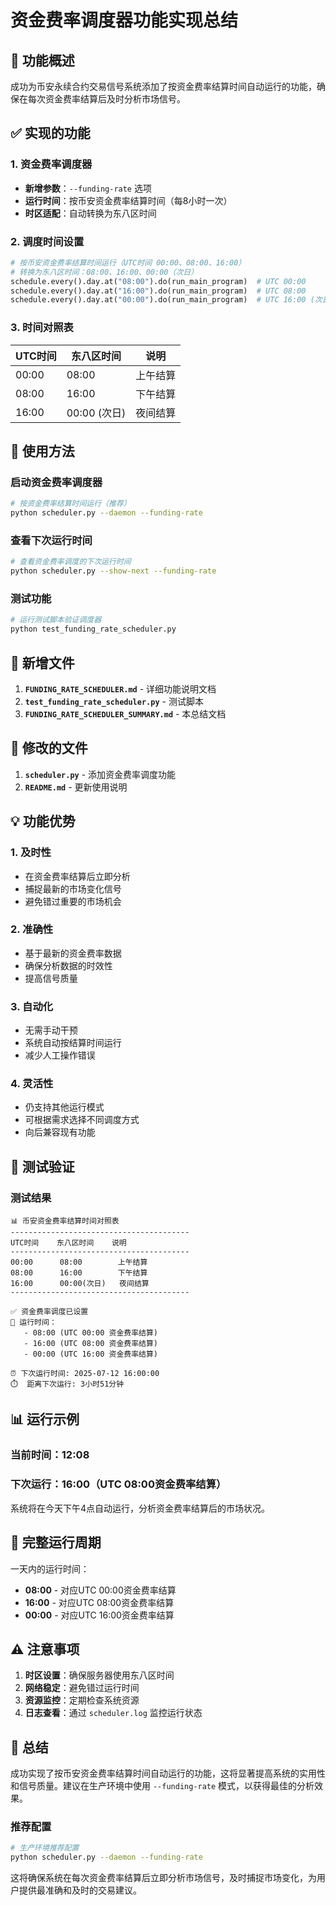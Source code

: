 # 资金费率调度器功能实现总结

## 🎯 功能概述

成功为币安永续合约交易信号系统添加了按资金费率结算时间自动运行的功能，确保在每次资金费率结算后及时分析市场信号。

## ✅ 实现的功能

### 1. 资金费率调度器
- **新增参数**：`--funding-rate` 选项
- **运行时间**：按币安资金费率结算时间（每8小时一次）
- **时区适配**：自动转换为东八区时间

### 2. 调度时间设置
```python
# 按币安资金费率结算时间运行（UTC时间 00:00、08:00、16:00）
# 转换为东八区时间：08:00、16:00、00:00（次日）
schedule.every().day.at("08:00").do(run_main_program)  # UTC 00:00
schedule.every().day.at("16:00").do(run_main_program)  # UTC 08:00
schedule.every().day.at("00:00").do(run_main_program)  # UTC 16:00 (次日)
```

### 3. 时间对照表
| UTC时间 | 东八区时间 | 说明 |
|---------|------------|------|
| 00:00 | 08:00 | 上午结算 |
| 08:00 | 16:00 | 下午结算 |
| 16:00 | 00:00 (次日) | 夜间结算 |

## 🚀 使用方法

### 启动资金费率调度器
```bash
# 按资金费率结算时间运行（推荐）
python scheduler.py --daemon --funding-rate
```

### 查看下次运行时间
```bash
# 查看资金费率调度的下次运行时间
python scheduler.py --show-next --funding-rate
```

### 测试功能
```bash
# 运行测试脚本验证调度器
python test_funding_rate_scheduler.py
```

## 📁 新增文件

1. **`FUNDING_RATE_SCHEDULER.md`** - 详细功能说明文档
2. **`test_funding_rate_scheduler.py`** - 测试脚本
3. **`FUNDING_RATE_SCHEDULER_SUMMARY.md`** - 本总结文档

## 🔧 修改的文件

1. **`scheduler.py`** - 添加资金费率调度功能
2. **`README.md`** - 更新使用说明

## 💡 功能优势

### 1. 及时性
- 在资金费率结算后立即分析
- 捕捉最新的市场变化信号
- 避免错过重要的市场机会

### 2. 准确性
- 基于最新的资金费率数据
- 确保分析数据的时效性
- 提高信号质量

### 3. 自动化
- 无需手动干预
- 系统自动按结算时间运行
- 减少人工操作错误

### 4. 灵活性
- 仍支持其他运行模式
- 可根据需求选择不同调度方式
- 向后兼容现有功能

## 🧪 测试验证

### 测试结果
```
📊 币安资金费率结算时间对照表
----------------------------------------
UTC时间    东八区时间    说明
----------------------------------------
00:00      08:00        上午结算
08:00      16:00        下午结算
16:00      00:00(次日)   夜间结算
----------------------------------------

✅ 资金费率调度已设置
📅 运行时间：
   - 08:00 (UTC 00:00 资金费率结算)
   - 16:00 (UTC 08:00 资金费率结算)
   - 00:00 (UTC 16:00 资金费率结算)

⏰ 下次运行时间: 2025-07-12 16:00:00
⏱️  距离下次运行: 3小时51分钟
```

## 📊 运行示例

### 当前时间：12:08
### 下次运行：16:00（UTC 08:00资金费率结算）

系统将在今天下午4点自动运行，分析资金费率结算后的市场状况。

## 🔄 完整运行周期

一天内的运行时间：
- **08:00** - 对应UTC 00:00资金费率结算
- **16:00** - 对应UTC 08:00资金费率结算  
- **00:00** - 对应UTC 16:00资金费率结算

## ⚠️ 注意事项

1. **时区设置**：确保服务器使用东八区时间
2. **网络稳定**：避免错过运行时间
3. **资源监控**：定期检查系统资源
4. **日志查看**：通过 `scheduler.log` 监控运行状态

## 🎉 总结

成功实现了按币安资金费率结算时间自动运行的功能，这将显著提高系统的实用性和信号质量。建议在生产环境中使用 `--funding-rate` 模式，以获得最佳的分析效果。

### 推荐配置
```bash
# 生产环境推荐配置
python scheduler.py --daemon --funding-rate
```

这将确保系统在每次资金费率结算后立即分析市场信号，及时捕捉市场变化，为用户提供最准确和及时的交易建议。 